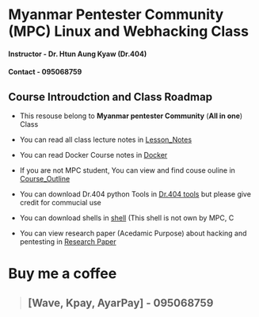 # Myanmar Pentester Community (MPC) Linux and Webhacking Class

#### **Instructor 	- Dr. Htun Aung Kyaw (Dr.404)**
#### **Contact		- 095068759**


## Course Introudction and Class Roadmap

- This resouse belong to **Myanmar pentester Community** (**All in one**) Class

- You can read all class lecture notes in [Lesson_Notes](./lesson_notes) 

- You can read Docker Course notes in [Docker](./lesson_notes/Docker(Mini_Course))  

- If you are not MPC student, You can view and find couse ouline in [Course_Outline](./course_outline)

- You can download Dr.404 python Tools in [Dr.404 tools](./MPC_python_tools) but please give credit for commucial use

- You can download shells in [shell](./shells) (This shell is not own by MPC, C

- You can view research paper (Acedamic Purpose) about hacking and pentesting in [Research Paper](./lesson_notes/Paper)


# Buy me a coffee

>## [Wave, Kpay, AyarPay]		- 095068759
>